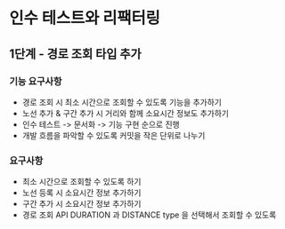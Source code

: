 # 인수 테스트와 리팩터링

## 1단계 - 경로 조회 타입 추가

### 기능 요구사항
- 경로 조회 시 최소 시간으로 조회할 수 있도록 기능을 추가하기
- 노선 추가 & 구간 추가 시 거리와 함께 소요시간 정보도 추가하기
- 인수 테스트 -> 문서화 -> 기능 구현 순으로 진행
- 개발 흐름을 파악할 수 있도록 커밋을 작은 단위로 나누기

### 요구사항 
- 최소 시간으로 조회할 수 있도록 하기
- 노선 등록 시 소요시간 정보 추가하기
- 구간 추가 시 소요시간 정보 추가하기
- 경로 조회 API DURATION 과 DISTANCE type 을 선택해서 조회할 수 있도록